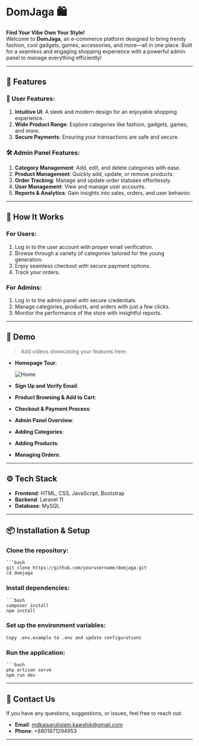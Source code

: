 # DomJaga 🛍️  
**Find Your Vibe
Own Your Style!**  
Welcome to **DomJaga**, an e-commerce platform designed to bring trendy fashion, cool gadgets, games, accessories, and more—all in one place. Built for a seamless and engaging shopping experience with a powerful admin panel to manage everything efficiently!

---

## 🌟 Features  

### 🛒 User Features:  
1. **Intuitive UI**: A sleek and modern design for an enjoyable shopping experience.  
2. **Wide Product Range**: Explore categories like fashion, gadgets, games, and more.  
3. **Secure Payments**: Ensuring your transactions are safe and secure.   

### 🛠️ Admin Panel Features:  
1. **Category Management**: Add, edit, and delete categories with ease.  
2. **Product Management**: Quickly add, update, or remove products.  
3. **Order Tracking**: Manage and update order statuses effortlessly.  
4. **User Management**: View and manage user accounts.  
5. **Reports & Analytics**: Gain insights into sales, orders, and user behavior.  

---

## 🚀 How It Works  

### For Users:  
1. Log in to the user account with proper email verification.
2. Browse through a variety of categories tailored for the young generation.    
3. Enjoy seamless checkout with secure payment options.  
4. Track your orders.  

### For Admins:  
1. Log in to the admin panel with secure credentials.  
2. Manage categories, products, and orders with just a few clicks.  
3. Monitor the performance of the store with insightful reports.  

---

## 🎥 Demo  
> Add videos showcasing your features here:  

- **Homepage Tour**:

  ![Home](public/products/home1.gif)

- **Sign Up and Verify Email**:

- **Product Browsing & Add to Cart**:
  
- **Checkout & Payment Process**:

- **Admin Panel Overview**:
 
- **Adding Categories**:

- **Adding Products**:

- **Managing Orders**:
 

---

## ⚙️ Tech Stack

- **Frontend**: HTML, CSS, JavaScript, Bootstrap
- **Backend**: Laravel 11
- **Database**: MySQL 

--- 

## 📦 Installation & Setup

### Clone the repository:
    ```bash
    git clone https://github.com/yourusername/domjaga.git
    cd domjaga

### Install dependencies:
    ```bash
    composer install
    npm install

### Set up the environment variables:
    Copy .env.example to .env and update configurations

### Run the application:
    ```bash
    php artisan serve
    npm run dev

---

## 📧 Contact Us

If you have any questions, suggestions, or issues, feel free to reach out:

- **Email**: mdkaisarulislam.kawshik@gmail.com
- **Phone**: +8801871294953

---





